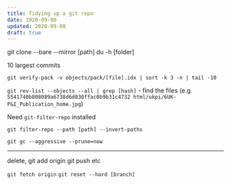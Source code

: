 ```yaml
---
title: Tidying up a git repo
date: 2020-09-08
updated: 2020-09-08
draft: true
---
```


git clone --bare --mirror [path]
du -h [folder]

10 largest commits

` git verify-pack -v objects/pack/[file].idx | sort -k 3 -n | tail -10 `

`git rev-list --objects --all | grep [hash]` - find the files (e.g. `5541740b808089a6738d6d830ffac0b9b31c4732 html/ukpi/6UK-P&I_Publication_home.jpg`)

Need `git-filter-repo` installed

`git filter-repo --path [path] --invert-paths`

`git gc --aggressive --prune=now`


- - - 

delete, git add origin git push etc

`git fetch origin`
`git reset --hard [branch]`
